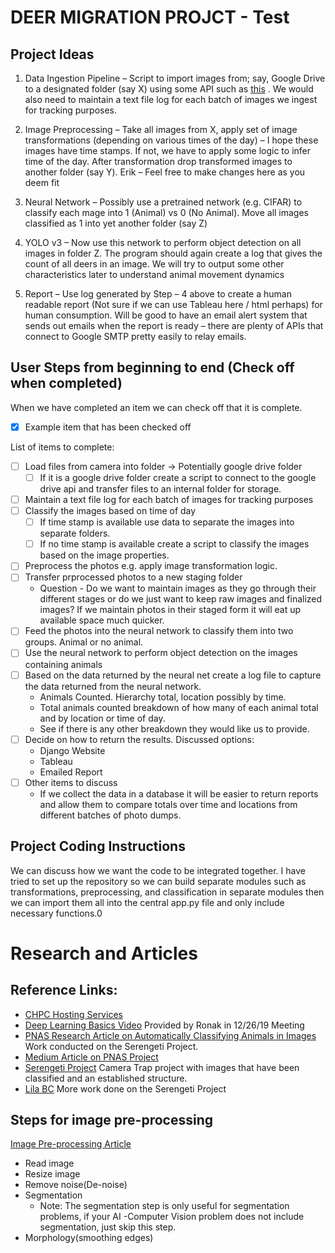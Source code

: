 # DEER MIGRATION PROJCT - Test

## Project Ideas
1. Data Ingestion Pipeline – Script to import images from; say, Google Drive to a designated folder (say X) using some 
API such as [this](https://developers.google.com/drive/api/v3/manage-downloads) . We would also need to maintain a text 
file log for each batch of images we ingest for tracking purposes.

2. Image Preprocessing – Take all images from X, apply set of image transformations (depending on various times of the 
day) – I hope these images have time stamps. If not, we have to apply some logic to infer time of the day. After 
transformation drop transformed images to another folder (say Y). Erik – Feel free to make changes here as you deem fit

3. Neural Network – Possibly use a pretrained network (e.g. CIFAR) to classify each mage into 1 (Animal) vs 0 
(No Animal). Move all images classified as 1 into yet another folder (say Z)

4. YOLO v3 – Now use this network to perform object detection on all images in folder Z. The program should again create
 a log that gives the count of all deers in an image. We will try to output some other characteristics later to 
 understand animal movement dynamics
 
 5. Report – Use log generated by Step – 4 above to create a human readable report (Not sure if we can use Tableau 
 here / html perhaps) for human consumption. Will be good to have an email alert system that sends out emails when the 
 report is ready – there are plenty of APIs that connect to Google SMTP pretty easily to relay emails.
 

## User Steps from beginning to end (Check off when completed)
When we have completed an item we can check off that it is complete.   
- [x] Example item that has been checked off

List of items to complete:
- [ ] Load files from camera into folder &rarr; Potentially google drive folder  
    - [ ] If it is a google drive folder create a script to connect to the google drive api and transfer files to an
    internal folder for storage.  
- [ ] Maintain a text file log for each batch of images for tracking purposes  
- [ ] Classify the images based on time of day  
    - [ ] If time stamp is available use data to separate the images into separate folders.  
    - [ ] If no time stamp is available create a script to classify the images based on the image properties.  
- [ ] Preprocess the photos e.g. apply image transformation logic.  
- [ ] Transfer prprocessed photos to a new staging folder  
    * Question - Do we want to maintain images as they go through their different stages or do we just want to keep
    raw images and finalized images? If we maintain photos in their staged form it will eat up available space much 
    quicker.  
- [ ] Feed the photos into the neural network to classify them into two groups. Animal or no animal.  
- [ ] Use the neural network to perform object detection on the images containing animals  
- [ ] Based on the data returned by the neural net create a log file to capture the data returned from the neural 
network.   
    * Animals Counted. Hierarchy total, location possibly by time.  
    * Total animals counted breakdown of how many of each animal total and by location or time of day.  
    * See if there is any other breakdown they would like us to provide.  
- [ ] Decide on how to return the results. Discussed options:  
    * Django Website  
    * Tableau  
    * Emailed Report  
- [ ] Other items to discuss  
    * If we collect the data in a database it will be easier to return reports and allow them to compare totals over
    time and locations from different batches of photo dumps.  

## Project Coding Instructions
We can discuss how we want the code to be integrated together. I have tried to set up the repository so we can build
separate modules such as transformations, preprocessing, and classification in separate modules then we can import them
all into the central app.py file and only include necessary functions.0 

# Research and Articles
## Reference Links:
* [CHPC Hosting Services](https://www.chpc.utah.edu/resources/hosting.php)
* [Deep Learning Basics Video](https://www.youtube.com/watch?v=j-3vuBynnOE&vl=en) Provided by Ronak in 12/26/19 Meeting
* [PNAS Research Article on Automatically Classifying Animals in Images](https://www.pnas.org/content/115/25/E5716) Work
conducted on the Serengeti Project.
* [Medium Article on PNAS Project](https://medium.com/coinmonks/automated-animal-identification-using-deep-learning-techniques-41039f2a994d)
* [Serengeti Project](https://www.zooniverse.org/projects/zooniverse/snapshot-serengeti/classify) Camera Trap project
with images that have been classified and an established structure.
* [Lila BC](http://lila.science/datasets/snapshot-serengeti) More work done on the Serengeti Project

## Steps for image pre-processing
[Image Pre-processing Article](https://towardsdatascience.com/image-pre-processing-c1aec0be3edf)  
* Read image
* Resize image
* Remove noise(De-noise)
* Segmentation  
    * Note: The segmentation step is only useful for segmentation problems, if your AI -Computer Vision problem does 
    not include segmentation, just skip this step. 
* Morphology(smoothing edges)

